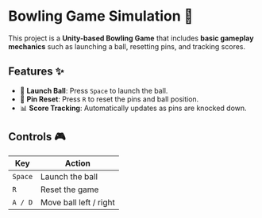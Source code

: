 # Bowling Game Simulation 🎳

This project is a **Unity-based Bowling Game** that includes **basic gameplay mechanics** such as launching a ball, resetting pins, and tracking scores.

## Features ✨

- 🎯 **Launch Ball**: Press `Space` to launch the ball.
- 🎳 **Pin Reset**: Press `R` to reset the pins and ball position.
- 📊 **Score Tracking**: Automatically updates as pins are knocked down.

## Controls 🎮

| Key      | Action                       |
|----------|-----------------------------|
| `Space`  | Launch the ball             |
| `R`      | Reset the game              |
| `A / D`  | Move ball left / right      |


